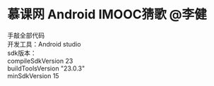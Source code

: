 # 慕课网 Android IMOOC猜歌 @李健
手敲全部代码  
开发工具：Android studio  
sdk版本：  
 compileSdkVersion 23  
 buildToolsVersion "23.0.3"  
 minSdkVersion 15

